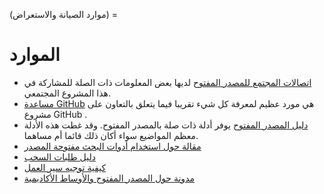 (موارد الصيانة والاستعراض) =
# الموارد

* [اتصالات المجتمع للمصدر المفتوح](https://the-turing-way.netlify.app/open-source-comms/intro.html) لديها بعض المعلومات ذات الصلة للمشاركة في هذا المشروع المجتمعي.
* [مساعدة GitHub](https://help.github.com/en) هي مورد عظيم لمعرفة كل شيء تقريبا فيما يتعلق بالتعاون على مشروع GitHub .
* [دليل المصدر المفتوح](https://opensource.guide/) يوفر أدلة ذات صلة بالمصدر المفتوح. وقد غطت هذه الأدلة معظم المواضيع سواء أكان ذلك قائما أم مساهما.
* [مقالة حول استخدام أدوات البحث مفتوحة المصدر](https://opensource.com/education/15/11/tools-analyze-collaborate-share-research)
* [دليل طلبات السحب](https://www.atlassian.com/blog/git/written-unwritten-guide-pull-requests)
* [كيفية توجيه سير العمل](https://www.atlassian.com/git/tutorials/comparing-workflows)
* [مدونة حول المصدر المفتوح والأوساط الأكاديمية](https://opensource.com/article/19/9/how-open-source-academic-work)
